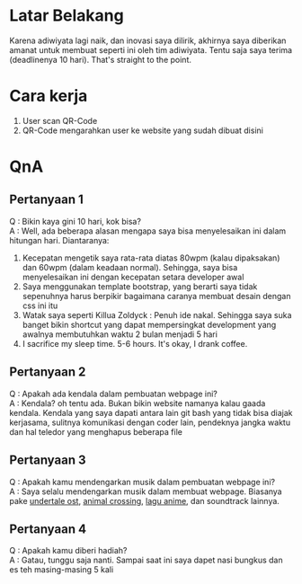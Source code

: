 # Latar Belakang
Karena adiwiyata lagi naik, dan inovasi saya dilirik, akhirnya saya diberikan amanat untuk membuat seperti ini oleh tim adiwiyata. Tentu saja saya terima (deadlinenya 10 hari). That's straight to the point.

# Cara kerja
1. User scan QR-Code
2. QR-Code mengarahkan user ke website yang sudah dibuat disini

# QnA
## Pertanyaan 1
Q : Bikin kaya gini 10 hari, kok bisa?<br />
A : Well, ada beberapa alasan mengapa saya bisa menyelesaikan ini dalam hitungan hari. Diantaranya:
1. Kecepatan mengetik saya rata-rata diatas 80wpm (kalau dipaksakan) dan 60wpm (dalam keadaan normal). Sehingga, saya bisa menyelesaikan ini dengan kecepatan setara developer awal
2. Saya menggunakan template bootstrap, yang berarti saya tidak sepenuhnya harus berpikir bagaimana caranya membuat desain dengan css ini itu
3. Watak saya seperti Killua Zoldyck : Penuh ide nakal. Sehingga saya suka banget bikin shortcut yang dapat mempersingkat development yang awalnya membutuhkan waktu 2 bulan menjadi 5 hari
4. I sacrifice my sleep time. 5-6 hours. It's okay, I drank coffee.

## Pertanyaan 2
Q : Apakah ada kendala dalam pembuatan webpage ini?<br />
A : Kendala? oh tentu ada. Bukan bikin website namanya kalau gaada kendala. Kendala yang saya dapati antara lain git bash yang tidak bisa diajak kerjasama, sulitnya komunikasi dengan coder lain, pendeknya jangka waktu dan hal teledor yang menghapus beberapa file

## Pertanyaan 3
Q : Apakah kamu mendengarkan musik dalam pembuatan webpage ini?<br />
A : Saya selalu mendengarkan musik dalam membuat webpage. Biasanya pake [undertale ost]([https://www.example.com](https://www.youtube.com/watch?v=s7RRgF5Ve_E&list=PLpJl5XaLHtLX-pDk4kctGxtF4nq6BIyjg)), [animal crossing](https://www.youtube.com/watch?v=mXWh9h7tzf0), [lagu anime](https://www.youtube.com/watch?v=JBqxVX_LXvk&list=PLEWxb4I8sM9IANpBRkCH-c7fL6sIAq-Ql), dan soundtrack lainnya.

## Pertanyaan 4
Q : Apakah kamu diberi hadiah?<br />
A : Gatau, tunggu saja nanti. Sampai saat ini saya dapet nasi bungkus dan es teh masing-masing 5 kali
